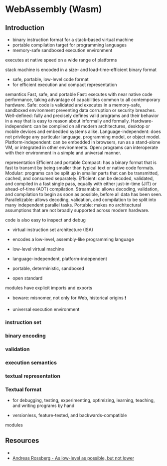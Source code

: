 # WebAssembly (Wasm)



## Introduction

- binary instruction format for a stack-based virtual machine
- portable compilation target for programming languages
- memory-safe sandboxed execution environment

executes at native speed on a wide range of platforms

stack machine
is encoded in a size- and load-time-efficient binary format

- safe, portable, low-level code format
- for efficient execution and compact representation


semantics
Fast, safe, and portable
Fast: executes with near native code performance, taking advantage of capabilities common to all contemporary hardware.
Safe: code is validated and executes in a memory-safe, sandboxed environment preventing data corruption or security breaches.
Well-defined: fully and precisely defines valid programs and their behavior in a way that is easy to reason about informally and formally.
Hardware-independent: can be compiled on all modern architectures, desktop or mobile devices and embedded systems alike.
Language-independent: does not privilege any particular language, programming model, or object model.
Platform-independent: can be embedded in browsers, run as a stand-alone VM, or integrated in other environments.
Open: programs can interoperate with their environment in a simple and universal manner.

representation
Efficient and portable
Compact: has a binary format that is fast to transmit by being smaller than typical text or native code formats.
Modular: programs can be split up in smaller parts that can be transmitted, cached, and consumed separately.
Efficient: can be decoded, validated, and compiled in a fast single pass, equally with either just-in-time (JIT) or ahead-of-time (AOT) compilation.
Streamable: allows decoding, validation, and compilation to begin as soon as possible, before all data has been seen.
Parallelizable: allows decoding, validation, and compilation to be split into many independent parallel tasks.
Portable: makes no architectural assumptions that are not broadly supported across modern hardware.

code is also easy to inspect and debug

- virtual instruction set architecture (ISA)
- encodes a low-level, assembly-like programming language


- low-level virtual machine
- language-independent, platform-independent
- portable, deterministic, sandboxed
- open standard

modules
have explicit imports and exports

- beware: misnomer, not only for Web, historical origins ❗️


- universal execution environment




### instruction set
### binary encoding
### validation
### execution semantics
### textual representation

### Textual format

- for debugging, testing, experimenting, optimizing, learning, teaching, and writing programs by hand

- versionless, feature-tested, and backwards-compatible

modules



## Resources

- [](https://webassembly.org/)
- [Andreas Rossberg - As low-level as possible, but not lower](https://youtube.com/live/bjJU1vP1vVI?feature=shared&t=17238)
